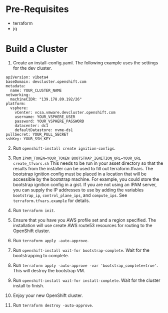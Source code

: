 # Pre-Requisites

* terraform
* jq

# Build a Cluster

1. Create an install-config.yaml.
The following example uses the settings for the dev cluster.

```
apiVersion: v1beta4
baseDomain: devcluster.openshift.com
metadata:
  name: YOUR_CLUSTER_NAME
networking:
  machineCIDR: "139.178.89.192/26"
platform:
  vsphere:
    vCenter: vcsa.vmware.devcluster.openshift.com
    username: YOUR_VSPHERE_USER
    password: YOUR_VSPHERE_PASSWORD
    datacenter: dc1
    defaultDatastore: nvme-ds1
pullSecret: YOUR_PULL_SECRET
sshKey: YOUR_SSH_KEY
```

2. Run `openshift-install create ignition-configs`.

3. Run `IPAM_TOKEN=YOUR_TOKEN BOOTSTRAP_IGNITION_URL=YOUR_URL create_tfvars.sh`
This needs to be run in your asset directory so that the results from the installer can be used to fill out terraform.tfvars.
The bootstrap ignition config must be placed in a location that will be accessible by the bootstrap machine. For example, you could store the bootstrap ignition config in a gist.
If you are not using an IPAM server, you can supply the IP addresses to use by adding the variables `bootstrap_ip`, `control_plane_ips`, and `compute_ips`. See `terraform.tfvars.example` for details.

4. Run `terraform init`.

5. Ensure that you have you AWS profile set and a region specified. The installation will use create AWS route53 resources for routing to the OpenShift cluster.

6. Run `terraform apply -auto-approve`.

7. Run `openshift-install wait-for bootstrap-complete`. Wait for the bootstrapping to complete.

8. Run `terraform apply -auto-approve -var 'bootstrap_complete=true'`.
This will destroy the bootstrap VM.

9. Run `openshift-install wait-for install-complete`. Wait for the cluster install to finish.

10. Enjoy your new OpenShift cluster.

11. Run `terraform destroy -auto-approve`.
